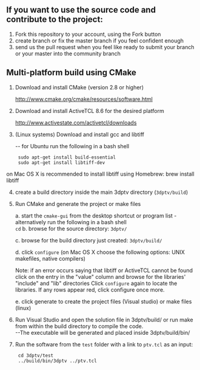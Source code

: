 ## If you want to use the source code and contribute to the project:

1. Fork this repository to your account, using the Fork button
2. create branch or fix the master branch if you feel confident enough
3. send us the pull request when you feel like ready to submit your branch or your master into the community branch


 
## Multi-platform build using CMake

1. Download and install CMake (version 2.8 or higher) 

  	http://www.cmake.org/cmake/resources/software.html

2. Download and install ActiveTCL 8.6 for the desired platform
	
	http://www.activestate.com/activetcl/downloads

3. (Linux systems) Download and install gcc and libtiff 

 	-- for Ubuntu run the following in a bash shell
 	
		sudo apt-get install build-essential
		sudo apt-get install libtiff-dev
	
on Mac OS X is recommended to install libtiff using Homebrew:
		brew install libtiff

4. create a build directory inside the main 3dptv directory (```3dptv/build```)


5. Run CMake and generate the project or make files 

	a. start the ```cmake-gui``` from the desktop shortcut or program list
	   - alternatively run the following in a bash shell  
			```cd```
	b. browse for the source directory: ```3dptv/```

	c. browse for the build directory just created: ```3dptv/build/```

	d. click ```configure``` (on Mac OS X choose the following options: UNIX makefiles, native compilers)
	
	Note: if an error occurs saying that libtiff or ActiveTCL cannot be found
              click on the entry in the "value" column and browse for the libraries' "include" and "lib" directories
              Click ```configure``` again to locate the libraries. If any rows appear red, click configure once more. 
	
	e. click generate to create the project files (Visual studio) or make files (linux)

6. Run Visual Studio and open the solution file in 3dptv/build/ or run make from within the build directory to compile the code.  
	--The executable will be generated and placed inside 3dptv/build/bin/
	
7. Run the software from the ```test``` folder with a link to ```ptv.tcl``` as an input:

		cd 3dptv/test
		../build/bin/3dptv ../ptv.tcl

